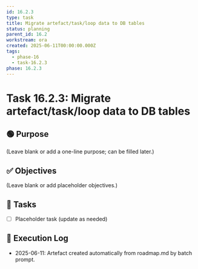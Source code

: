 ```yaml
---
id: 16.2.3
type: task
title: Migrate artefact/task/loop data to DB tables
status: planning
parent_id: 16.2
workstream: ora
created: 2025-06-11T00:00:00.000Z
tags:
  - phase-16
  - task-16.2.3
phase: 16.2.3
---
```


# Task 16.2.3: Migrate artefact/task/loop data to DB tables

## 🟢 Purpose

(Leave blank or add a one-line purpose; can be filled later.)

## ✅ Objectives

(Leave blank or add placeholder objectives.)

## 🔨 Tasks

- [ ] Placeholder task (update as needed)

## 🧾 Execution Log

- 2025-06-11: Artefact created automatically from roadmap.md by batch prompt.
